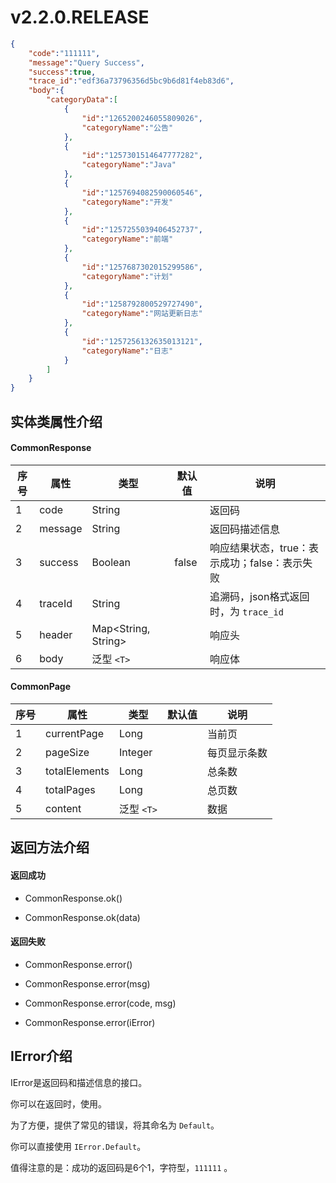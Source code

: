 # v2.2.0.RELEASE

```json
{
    "code":"111111",
    "message":"Query Success",
    "success":true,
    "trace_id":"edf36a73796356d5bc9b6d81f4eb83d6",
    "body":{
        "categoryData":[
            {
                "id":"1265200246055809026",
                "categoryName":"公告"
            },
            {
                "id":"1257301514647777282",
                "categoryName":"Java"
            },
            {
                "id":"1257694082590060546",
                "categoryName":"开发"
            },
            {
                "id":"1257255039406452737",
                "categoryName":"前端"
            },
            {
                "id":"1257687302015299586",
                "categoryName":"计划"
            },
            {
                "id":"1258792800529727490",
                "categoryName":"网站更新日志"
            },
            {
                "id":"1257256132635013121",
                "categoryName":"日志"
            }
        ]
    }
}
```


## 实体类属性介绍

#### CommonResponse

| 序号 | 属性   | 类型                    | 默认值   |说明 |
| --- | ---    | ---                    | ---       |--- |
| 1  | code    | String                 |           | 返回码 |
| 2  | message | String                 |           | 返回码描述信息 |
| 3  | success | Boolean                | false     | 响应结果状态，true：表示成功；false：表示失败 |
| 4  | traceId | String                 |           | 追溯码，json格式返回时，为 `trace_id` |
| 5  | header  | Map<String, String>    |           | 响应头 |
| 6  | body    | 泛型 `<T>`              |           | 响应体 |

#### CommonPage

| 序号 | 属性          | 类型           | 默认值    |说明 |
| --- | ---           | ---           | ---       |--- |
| 1  | currentPage    | Long          |           | 当前页 |
| 2  | pageSize       | Integer       |           | 每页显示条数 |
| 3  | totalElements  | Long          |           | 总条数 |
| 4  | totalPages     | Long          |           | 总页数 |
| 5  | content        | 泛型 `<T>`    |           |  数据 |


## 返回方法介绍

#### 返回成功

- CommonResponse.ok()

- CommonResponse.ok(data)

#### 返回失败

- CommonResponse.error()

- CommonResponse.error(msg)

- CommonResponse.error(code, msg)

- CommonResponse.error(iError)

## IError介绍

IError是返回码和描述信息的接口。

你可以在返回时，使用。

为了方便，提供了常见的错误，将其命名为 `Default`。

你可以直接使用 `IError.Default`。

值得注意的是：成功的返回码是6个1，字符型，`111111` 。